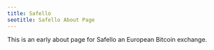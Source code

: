 ```yaml
---
title: Safello
seotitle: Safello About Page
---
```


This is an early about page for Safello an European Bitcoin exchange.
